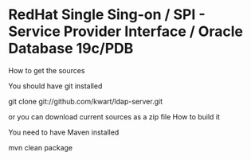 # RedHat Single Sing-on / SPI - Service Provider Interface / Oracle Database 19c/PDB

How to get the sources

You should have git installed

git clone git://github.com/kwart/ldap-server.git

or you can download current sources as a zip file
How to build it

You need to have Maven installed

mvn clean package
